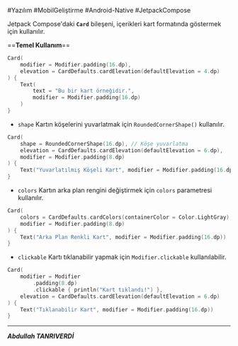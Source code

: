 #Yazılım #MobilGeliştirme #Android-Native  #JetpackCompose

Jetpack Compose'daki **`Card`** bileşeni, içerikleri kart formatında göstermek için kullanılır.

==**Temel Kullanım**==

```kotlin
Card(
    modifier = Modifier.padding(16.dp),
    elevation = CardDefaults.cardElevation(defaultElevation = 4.dp)
) {
    Text(
        text = "Bu bir kart örneğidir.",
        modifier = Modifier.padding(16.dp)
    )
}

```

- `shape`
Kartın köşelerini yuvarlatmak için `RoundedCornerShape()` kullanılır.
```kotlin
Card(
    shape = RoundedCornerShape(16.dp), // Köşe yuvarlatma
    elevation = CardDefaults.cardElevation(defaultElevation = 6.dp),
    modifier = Modifier.padding(8.dp)
) {
    Text("Yuvarlatılmış Köşeli Kart", modifier = Modifier.padding(16.dp))
}

```


- `colors`
Kartın arka plan rengini değiştirmek için `colors` parametresi kullanılır.
```kotlin
Card(
    colors = CardDefaults.cardColors(containerColor = Color.LightGray),
    modifier = Modifier.padding(8.dp)
) {
    Text("Arka Plan Renkli Kart", modifier = Modifier.padding(16.dp))
}

```


- `clickable`
Kartı tıklanabilir yapmak için `Modifier.clickable` kullanılabilir.
```kotlin
Card(
    modifier = Modifier
        .padding(8.dp)
        .clickable { println("Kart tıklandı!") },
    elevation = CardDefaults.cardElevation(defaultElevation = 6.dp)
) {
    Text("Tıklanabilir Kart", modifier = Modifier.padding(16.dp))
}

```

---

***Abdullah TANRIVERDİ***
